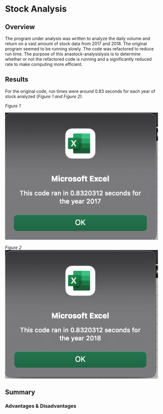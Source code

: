 # Stock Analysis

## Overview
The program under analysis was written to analyze the daily volume and return on a vast amount of stock data from 2017 and 2018. The original program seemed to be running slowly. The code was refactored to reduce run time. The purpose of this anastock-analysislysis is to determine whether or not the refactored code is running and a significantly reduced rate to make computing more efficient.

## Results
  For the original code, run times were around 0.83 seconds for each year of stock analyzed (*Figure 1 and Figure 2)*.
 
 *Figure 1*
 
 ![2017 Original_Run_Time](https://github.com/jisellejones/stock-analysis/blob/main/Resources/2017_Original_Run_Time.png)
 
 *Figure 2*
 ![2018_Original_Run_Time](https://github.com/jisellejones/stock-analysis/blob/main/Resources/2018_Original_Run_Time.png)
 
  
###

## Summary

### Advantages & Disadvantages
